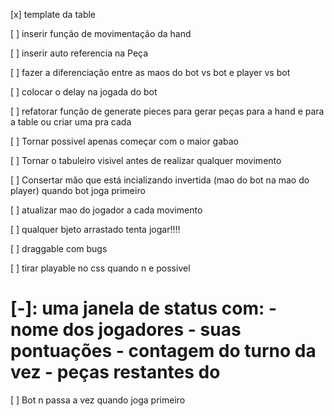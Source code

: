 



[x] template da table

[ ] inserir função de movimentação da hand

[ ] inserir auto referencia na Peça

[ ] fazer a diferenciação entre as maos do bot vs bot e player vs bot

[ ] colocar o delay na jogada do bot

[ ] refatorar função de generate pieces para gerar peças para a hand e para a table ou criar uma pra cada

[ ] Tornar possivel apenas começar com o maior gabao

[ ] Tornar o tabuleiro visivel antes de realizar qualquer movimento

[ ] Consertar mão que está incializando invertida (mao do bot na mao do player) quando bot joga primeiro

[ ] atualizar mao do jogador a cada movimento

[ ] qualquer bjeto arrastado tenta jogar!!!!

[ ] draggable com bugs

[ ] tirar playable no css quando n e possivel


[-]: uma janela de status com:
    - nome dos jogadores
    - suas pontuações
    - contagem do turno da vez
    - peças restantes do 
=======
[ ] Bot n passa a vez quando joga primeiro
 

